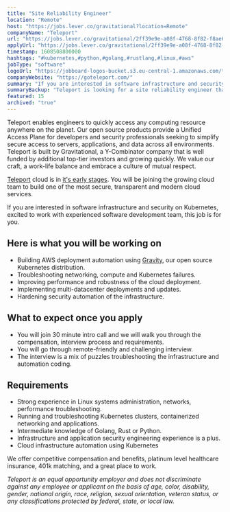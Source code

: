 ```yaml
---
title: "Site Reliability Engineer"
location: "Remote"
host: "https://jobs.lever.co/gravitational?location=Remote"
companyName: "Teleport"
url: "https://jobs.lever.co/gravitational/2ff39e9e-a08f-4768-8f82-f8ae6ee37f33"
applyUrl: "https://jobs.lever.co/gravitational/2ff39e9e-a08f-4768-8f82-f8ae6ee37f33/apply"
timestamp: 1608508800000
hashtags: "#kubernetes,#python,#golang,#rustlang,#linux,#aws"
jobType: "software"
logoUrl: "https://jobboard-logos-bucket.s3.eu-central-1.amazonaws.com/teleport"
companyWebsite: "https://goteleport.com/"
summary: "If you are interested in software infrastructure and security on Kubernetes, excited to work with experienced software development team, this job is for you."
summaryBackup: "Teleport is looking for a site reliability engineer that has experience in: #kubernetes, #python, #golang."
featured: 15
archived: "true"
---
```


Teleport enables engineers to quickly access any computing resource anywhere on the planet. Our open source products provide a Unified Access Plane for developers and security professionals seeking to simplify secure access to servers, applications, and data across all environments. Teleport is built by Gravitational, a Y-Combinator company that is well funded by additional top-tier investors and growing quickly. We value our craft, a work-life balance and embrace a culture of mutual respect.

[Teleport](https://github.com/gravitational/teleport) cloud is in [it's early stages](https://goteleport.com/teleport/docs/preview/cloud/). You will be joining the growing cloud team to build one of the most secure, transparent and modern cloud services.

If you are interested in software infrastructure and security on Kubernetes, excited to work with experienced software development team, this job is for you.

## Here is what you will be working on

*   Building AWS deployment automation using [Gravity](https://github.com/gravitational/gravity), our open source Kubernetes distribution.
*   Troubleshooting networking, compute and Kubernetes failures.
*   Improving performance and robustness of the cloud deployment.
*   Implementing multi-datacenter deployments and updates.
*   Hardening security automation of the infrastructure.

## What to expect once you apply

*   You will join 30 minute intro call and we will walk you through the compensation, interview process and requirements.
*   You will go through remote-friendly and challenging interview.
*   The interview is a mix of puzzles troubleshooting the infrastructure and automation coding.

## Requirements

*   Strong experience in Linux systems administration, networks, performance troubleshooting.
*   Running and troubleshooting Kubernetes clusters, containerized networking and applications.
*   Intermediate knowledge of Golang, Rust or Python.
*   Infrastructure and application security engineering experience is a plus.
*   Cloud infrastructure automation using Kubernetes

We offer competitive compensation and benefits, platinum level healthcare insurance, 401k matching, and a great place to work.

_Teleport is an equal opportunity employer and does not discriminate against any employee or applicant on the basis of age, color, disability, gender, national origin, race, religion, sexual orientation, veteran status, or any classifications protected by federal, state, or local law._
